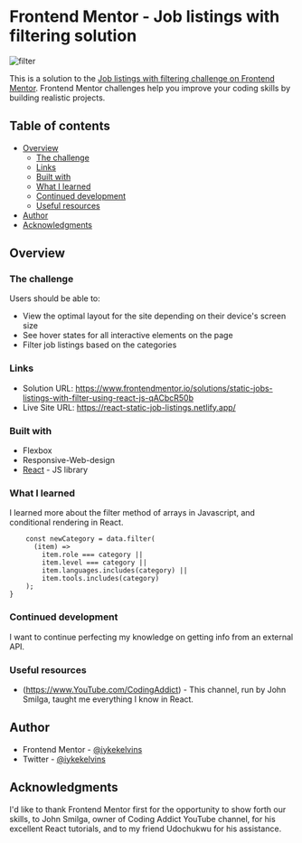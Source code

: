 # Frontend Mentor - Job listings with filtering solution
![filter](https://user-images.githubusercontent.com/65035717/122199708-3da98900-ce92-11eb-97a7-64327d14a3e3.PNG)

This is a solution to the [Job listings with filtering challenge on Frontend Mentor](https://www.frontendmentor.io/challenges/job-listings-with-filtering-ivstIPCt). Frontend Mentor challenges help you improve your coding skills by building realistic projects.

## Table of contents

- [Overview](#overview)
  - [The challenge](#the-challenge)
  - [Links](#links)
  - [Built with](#built-with)
  - [What I learned](#what-i-learned)
  - [Continued development](#continued-development)
  - [Useful resources](#useful-resources)
- [Author](#author)
- [Acknowledgments](#acknowledgments)

## Overview

### The challenge

Users should be able to:

- View the optimal layout for the site depending on their device's screen size
- See hover states for all interactive elements on the page
- Filter job listings based on the categories

### Links

- Solution URL: https://www.frontendmentor.io/solutions/static-jobs-listings-with-filter-using-react-js-qACbcR50b
- Live Site URL: https://react-static-job-listings.netlify.app/

### Built with

- Flexbox
- Responsive-Web-design
- [React](https://reactjs.org/) - JS library

### What I learned

I learned more about the filter method of arrays in Javascript, and conditional rendering in React.

```Js
    const newCategory = data.filter(
      (item) =>
        item.role === category ||
        item.level === category ||
        item.languages.includes(category) ||
        item.tools.includes(category)
    );
}
```

### Continued development

I want to continue perfecting my knowledge on getting info from an external API.

### Useful resources

- (https://www.YouTube.com/CodingAddict) - This channel, run by John Smilga, taught me everything I know in React.

## Author

- Frontend Mentor - [@iykekelvins](https://www.frontendmentor.io/profile/iykekelvins)
- Twitter - [@iykekelvins](https://www.twitter.com/iykekelvins)

## Acknowledgments

I'd like to thank Frontend Mentor first for the opportunity to show forth our skills, to John Smilga, owner of Coding Addict YouTube channel, for his excellent React tutorials, and to my friend Udochukwu for his assistance.
